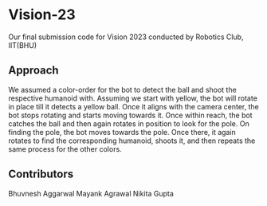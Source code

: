 # Vision-23
Our final submission code for Vision 2023 conducted by Robotics Club, IIT(BHU)

## Approach
We assumed a color-order for the bot to detect the ball and shoot the respective humanoid with. Assuming we start with yellow, the bot will rotate in place till it detects a yellow ball. Once it aligns with the camera center, the bot stops rotating and starts moving towards it. Once within reach, the bot catches the ball and then again rotates in position to look for the pole. On finding the pole, the bot moves towards the pole. Once there, it again rotates to find the corresponding humanoid, shoots it, and then repeats the same process for the other colors.

## Contributors
Bhuvnesh Aggarwal
Mayank Agrawal
Nikita Gupta
